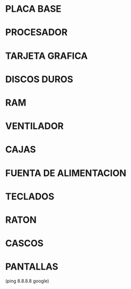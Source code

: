<h1>PLACA BASE</h1>

<h1>PROCESADOR</h1>

<h1>TARJETA GRAFICA</h1>

<h1>DISCOS DUROS</h1>

<h1>RAM</h1>

<h1>VENTILADOR</h1>

<h1>CAJAS</h1>

<h1>FUENTA DE ALIMENTACION</h1>

<h1>TECLADOS</h1>

<h1>RATON</h1>

<h1>CASCOS</h1>

<h1>PANTALLAS</h1>
(ping 8.8.8.8 google)
